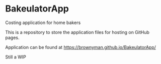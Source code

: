 # BakeulatorApp
Costing application for home bakers

This is a repository to store the application files for hosting on GitHub pages.

Application can be found at https://brownyman.github.io/BakeulatorApp/

Still a WIP
